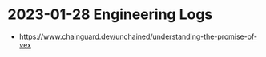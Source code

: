 # 2023-01-28 Engineering Logs

- https://www.chainguard.dev/unchained/understanding-the-promise-of-vex